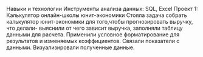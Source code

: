 Навыки и технологии
Инструменты анализа данных: SQL, Excel
Проект 1: Калькулятор онлайн-школы юнит-экономики
Стояла задача собрать калькулятор юнит-экономики для того,чтобы прогнозировать выручку, что делали- выяснили от чего зависит выручка, заполняли таблицу данными для расчета.
Применили условное форматирование для результатов и изменяемых коэффициентов. Связали показатели с данными. Визуализировали полученные данные.
